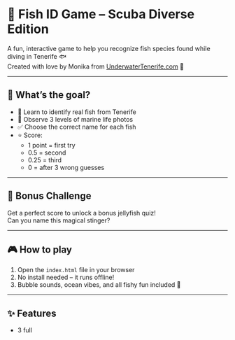 # 🐠 Fish ID Game – Scuba Diverse Edition

A fun, interactive game to help you recognize fish species found while diving in Tenerife 🐟  
Created with love by Monika from [UnderwaterTenerife.com](https://underwatertenerife.com) 💙

---

## 🎯 What’s the goal?

- 🧠 Learn to identify real fish from Tenerife
- 🐠 Observe 3 levels of marine life photos
- ✅ Choose the correct name for each fish
- ⭐️ Score:  
  - 1 point = first try  
  - 0.5 = second  
  - 0.25 = third  
  - 0 = after 3 wrong guesses

---

## 🪼 Bonus Challenge

Get a perfect score to unlock a bonus jellyfish quiz!  
Can you name this magical stinger?

---

## 🎮 How to play

1. Open the `index.html` file in your browser  
2. No install needed – it runs offline!  
3. Bubble sounds, ocean vibes, and all fishy fun included 🫧

---

## ✨ Features

- 3 full
